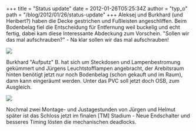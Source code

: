 +++
title = "Status update"
date = 2012-01-26T05:25:34Z
author = "typ_o"
path = "/blog/2012/01/26/status-update"
+++
Aleksej und Burkhard (und Heribert?) haben die Decke gestrichen und
Fußleisten angeschliffen. Beim Bodenbelag fiel die Entscheidung für
Entfernung weil buckelig und echt fertig, dabei kam diese Interessante
Abdeckung zum Vorschein. "Sollen wir das mal aufschrauben?" - Na klar
sollen wir das mal aufschrauben\!

![](/media/beide.jpg)

Burkhard "Aufputz" B. hat sich um Steckdosen und Lampenbestromung
gekümmert und Jürgens Leuchtstofflampen angebracht, der Arebitsraum
hinten benötigt jetzt nur noch Bodenbelag (schon gekauft und im Raum),
dann kann eingeräumt werden. Unter das PVC soll jetzt doch OSB, zum
Ausgleich.

![](/media/IMAG1549.jpg)

Nochmal zwei Montage- und Justagestunden von Jürgen und Helmut später
ist das Schloss jetzt im finalen \[TM\] Stadium - Neue Endschalter und
besseres Timing lösten die mechanischen deadlocks.
